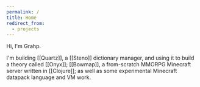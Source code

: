 ```yaml
---
permalink: /
title: Home
redirect_from:
  - projects
---
```

Hi, I'm Grahp.

I'm building [[Quartz]], a [[Steno]] dictionary manager, and using it to build a theory called [[Onyx]]; [[Bowmap]], a from-scratch MMORPG Minecraft server written in [[Clojure]]; as well as some experimental Minecraft datapack language and VM work.